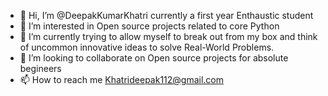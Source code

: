 - 👋 Hi, I’m @DeepakKumarKhatri currently a first year Enthaustic student
- 👀 I’m interested in Open source projects related to core Python
- 🌱 I’m currently trying to allow myself to break out from my box and think of uncommon innovative ideas to solve Real-World Problems.
- 💞️ I’m looking to collaborate on Open source projects for absolute begineers 
- 📫 How to reach me Khatrideepak112@gmail.com

<!---
DeepakKumarKhatri/DeepakKumarKhatri is a ✨ special ✨ repository because its `README.md` (this file) appears on your GitHub profile.
You can click the Preview link to take a look at your changes.
--->
